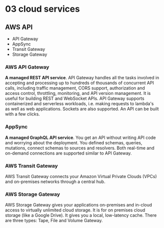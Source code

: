 # 03 cloud services

## AWS API

- API Gateway
- AppSync
- Transit Gateway
- Storage Gateway

### AWS API Gateway

**A managed REST API service**. API Gateway handles all the tasks involved in accepting and processing up to hundreds of thousands of concurrent API calls, including traffic management, CORS support, authorization and access control, throttling, monitoring, and API version management. It is useful for building REST and WebSocket APIs. API Gateway supports containerized and serverless workloads, i.e. making requests to lambda's as well as web applications. Sockets are also supported. An API can be built with a few clicks.

### AppSync

**A managed GraphQL API service**. You get an API without writing API code and worrying about the deployment. You defined schemas, queries, mutations, connect schemas to sources and resolvers. Both real-time and on-demand connections are supported similar to API Gateway.

### AWS Transit Gateway

AWS Transit Gateway connects your Amazon Virtual Private Clouds (VPCs) and on-premises networks through a central hub.

### AWS Storage Gateway

AWS Storage Gateway gives your applications on-premises and in-cloud access to virtually unlimited cloud storage. It is for on premises cloud storage (like a Google Drive). It gives you a local, low-latency cache. There are three types: Tape, File and Volume Gateway.
